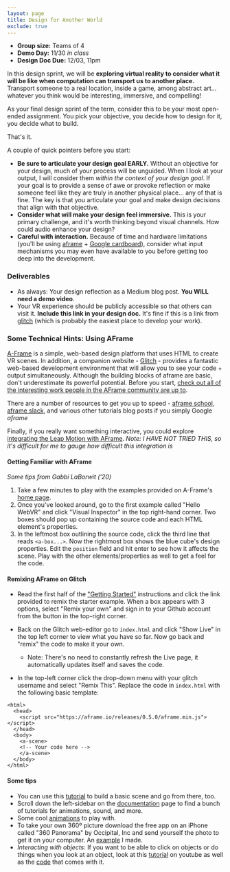 ```yaml
---
layout: page
title: Design for Another World
exclude: true
---
```


- **Group size:** Teams of 4
- **Demo Day:** 11/30 _in class_
- **Design Doc Due:** 12/03, 11pm

In this design sprint, we will be **exploring virtual reality to consider what it will be like when computation can transport us to another place.** Transport someone to a real location, inside a game, among abstract art... whatever you think would be interesting, immersive, and compelling!

As your final design sprint of the term, consider this to be your most open-ended assignment. You pick your objective, you decide how to design for it, you decide what to build.

That's it.

A couple of quick pointers before you start:
- **Be sure to articulate your design goal EARLY.** Without an objective for your design, much of your process will be unguided. When I look at your output, I will consider them _within the context of your design goal_. If your goal is to provide a sense of awe or provoke reflection or make someone feel like they are truly in another physical place... any of that is fine. The key is that you articulate your goal and make design decisions that align with that objective.
- **Consider what will make your design feel immersive.** This is your primary challenge, and it's worth thinking beyond visual channels. How could audio enhance your design?
- **Careful with interaction.** Because of time and hardware limitations (you'll be using [aframe](https://aframe.io/) + [Google cardboard](https://vr.google.com/cardboard/)), consider what input mechanisms you may even have available to you before getting too deep into the development.

### Deliverables
- As always: Your design reflection as a Medium blog post. **You WILL need a demo video**.
- Your VR experience should be publicly accessible so that others can visit it. **Include this link in your design doc.** It's fine if this is a link from [glitch](https://glitch.com/) (which is probably the easiest place to develop your work).

### Some Technical Hints: Using AFrame

[A-Frame](https://aframe.io/) is a simple, web-based design platform that uses HTML to create VR scenes. In addition, a companion website - [Glitch](https://glitch.com/) - provides a fantastic web-based development environment that will allow you to see your code + output simultaneously. Although the building blocks of aframe are basic, don't underestimate its powerful potential. Before you start, [check out all of the interesting work people in the AFrame community are up to](https://aframe.io/blog/).

There are a number of resources to get you up to speed - [aframe school](https://aframe.io/aframe-school), [aframe slack](https://aframevr-slack.herokuapp.com/), and various other tutorials blog posts if you simply Google _aframe_

Finally, if you really want something interactive, you could explore [integrating the Leap Motion with AFrame](https://github.com/openleap/aframe-leap-hands). _Note: I HAVE NOT TRIED THIS, so it's difficult for me to gauge how difficult this integration is_

#### Getting Familiar with AFrame
_Some tips from Gabbi LaBorwit ('20)_

  1. Take a few minutes to play with the examples provided on A-Frame's [home page](https://aframe.io/examples/showcase/helloworld/).
  2. Once you've looked around, go to the first example called "Hello WebVR" and click "Visual Inspector" in the top right-hand corner. Two boxes should pop up containing the source code and each HTML element's properties.
  3. In the leftmost box outlining the source code, click the third line that reads `<a-box...>`. Now the rightmost box shows the blue cube's design properties. Edit the `position` field and hit enter to see how it affects the scene. Play with the other elements/properties as well to get a feel for the code.


#### Remixing AFrame on Glitch
- Read the first half of the ["Getting Started"](https://aframe.io/docs/0.5.0/introduction/#getting-started) instructions and click the link provided to remix the starter example. When a box appears with 3 options, select "Remix your own" and sign in to your Github account from the button in the top-right corner.

- Back on the Glitch web-editor go to `index.html` and click "Show Live" in the top left corner to view what you have so far. Now go back and "remix" the code to make it your own.
  - Note: There's no need to constantly refresh the Live page, it automatically updates itself and saves the code.

- In the top-left corner click the drop-down menu with your glitch username and select "Remix This". Replace the code in `index.html` with the following basic template:

```
<html>
  <head>
    <script src="https://aframe.io/releases/0.5.0/aframe.min.js"></script>
  </head>
  <body>
    <a-scene>
    <!-- Your code here -->
    </a-scene>
  </body>
</html>
```

#### Some tips

- You can use this [tutorial](https://aframe.io/docs/0.5.0/guides/building-a-basic-scene.html) to build a basic scene and go from there, too.
- Scroll down the left-sidebar on the [documentation](https://aframe.io/docs/0.5.0/introduction/) page to find a bunch of tutorials for animations, sound, and more.
- Some cool [animations](https://aframe.io/docs/0.5.0/core/animations.html#direction_alternate) to play with.
- To take your own 360º picture download the free app on an iPhone called "360 Panorama" by Occipital, Inc and send  yourself the photo to get it on your computer. An [example](https://ambiguous-hare.glitch.me/) I made.
- *Interacting with objects*: If you want to be able to click on objects or do things when you look at an object, look at this [tutorial](https://www.youtube.com/watch?v=yM89f0GLzB0) on youtube as well as the [code](https://github.com/SonarSystems/A-Frame-WebVR-Tutorials/blob/master/%5B6%5D%20Interacting%20With%20Objects/index.html) that comes with it.
